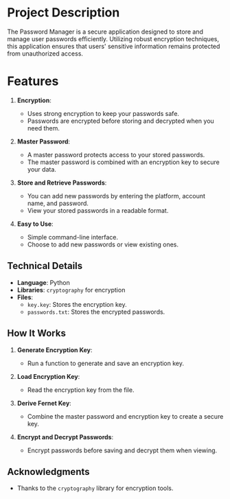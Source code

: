 # Project Description
The Password Manager is a secure application designed to store and manage user passwords efficiently. Utilizing robust encryption techniques, this application ensures that users' sensitive information remains protected from unauthorized access. 
# Features
1. **Encryption**:
    - Uses strong encryption to keep your passwords safe.
    - Passwords are encrypted before storing and decrypted when you need them.

2. **Master Password**:
    - A master password protects access to your stored passwords.
    - The master password is combined with an encryption key to secure your data.

3. **Store and Retrieve Passwords**:
    - You can add new passwords by entering the platform, account name, and password.
    - View your stored passwords in a readable format.

4. **Easy to Use**:
    - Simple command-line interface.
    - Choose to add new passwords or view existing ones.

## Technical Details

- **Language**: Python
- **Libraries**: `cryptography` for encryption
- **Files**:
  - `key.key`: Stores the encryption key.
  - `passwords.txt`: Stores the encrypted passwords.

## How It Works

1. **Generate Encryption Key**:
    - Run a function to generate and save an encryption key.

2. **Load Encryption Key**:
    - Read the encryption key from the file.

3. **Derive Fernet Key**:
    - Combine the master password and encryption key to create a secure key.

4. **Encrypt and Decrypt Passwords**:
    - Encrypt passwords before saving and decrypt them when viewing.

## Acknowledgments

- Thanks to the `cryptography` library for encryption tools.

